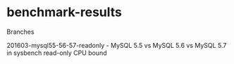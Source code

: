 # benchmark-results
Branches

201603-mysql55-56-57-readonly - MySQL 5.5 vs MySQL 5.6 vs MySQL 5.7 in sysbench read-only CPU bound
